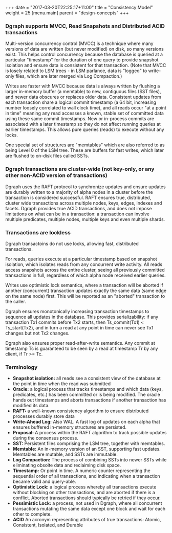 +++
date = "2017-03-20T22:25:17+11:00"
title = "Consistency Model"
weight = 25
[menu.main]
    parent = "design-concepts"
+++

### Dgraph supports MVCC, Read Snapshots and Distributed ACID transactions
Multi-version concurrency control (MVCC) is a technique where many versions of data are written (but never modified) on disk, so many versions exist. This helps control concurrency because the database is queried at a particular "timestamp" for the duration of one query to provide snapshot isolation and ensure data is consistent for that transaction. (Note that MVCC is losely related to LSM trees - in LSM parlance, data is "logged" to write-only files, which are later merged via Log Compaction.) 

Writes are faster with MVCC because data is always written by flushing a larger in-memory buffer (a memtable) to new, contiguous files (SST files), and newer data obscures or replaces older data. Consistent updates from each transaction share a logical commit timestamp (a 64 bit, increasing number loosely correlated to wall clock time), and all reads occur "at a point in time" meaning any read accesses a known, stable set of committed data using these same commit timestamps. New or in-process commits are associated with a later timestamp so they do not affect running queries at earlier timestamps. This allows pure queries (reads) to execute without any locks.

One special set of structures are "memtables" which are also referred to as being Level 0 of the LSM tree. These are buffers for fast writes, which later are flushed to on-disk files called SSTs.

### Dgraph transactions are cluster-wide (not key-only, or any other non-ACID version of transactions)
Dgraph uses the RAFT protocol to synchronize updates and ensure updates are durably written to a majority of alpha nodes in a cluster before the transaction is considered successful. RAFT ensures true, distributed, cluster wide transactions across multiple nodes, keys, edges, indexes and facets. Dgraph provides true ACID transactions, and does not impose limitations on what can be in a transaction: a transaction can involve multiple predicates, multiple nodes, multiple keys and even multiple shards. 

### Transactions are lockless
Dgraph transactoins do not use locks, allowing fast, distributed transactions.

For reads, queries execute at a particular timestamp based on snapshot isolation, which isolates reads from any concurrent write activity. All reads access snapshots across the entire cluster, seeing all previously committed transactions in full, regardless of which alpha node received earlier queries.

Writes use optimistic lock semantics, where a transaction will be aborted if another (concurrent) transaction updates exactly the same data (same edge on the same node) first. This will be reported as an "aborted" transaction to the caller.

Dgraph ensures monotonically increasing transaction timestamps to sequence all updates in the database. This provides serializability: if any transaction Tx1 commits before Tx2 starts, then Ts_commit(Tx1) < Ts_start(Tx2), and in turn a read at any point in time can never see Tx1 changes but not Tx2 changes.

Dgraph also ensures proper read-after-write semantics. Any commit at timestamp Tc is guaranteed to be seen by a read at timestamp Tr by any client, if Tr >= Tc.

### Terminology

- **Snapshot isolation:** all reads see a consistent view of the database at the point in time when the read was submitted
- **Oracle:** a logical process that tracks timestamps and which data (keys, predicates, etc.) has been committed or is being modified. The oracle hands out timestamps and aborts transactions if another transaction has modified its data.
- **RAFT:** a well-known consistency algorithm to ensure distributed processes durably store data
- **Write-Ahead Log:** Also WAL. A fast log of updates on each alpha that ensures buffered in-memory structures are persisted.
- **Proposal:** A process within the RAFT algorithm to track possible updates during the consensus process.
- **SST:** Persistent files comprising the LSM tree, together with memtables.
- **Memtable:** An in-memory version of an SST, supporting fast updates. Memtables are mutable, and SSTs are immutable.
- **Log Compaction:** The process of combining SSTs into newer SSTs while eliminating obsolte data and reclaiming disk space.
- **Timestamp:** Or point in time. A numeric counter representing the sequential order of all transactions, and indicating when a transaction became valid and query-able.
- **Optimistic Lock:** a logical process whereby all transactions execute without blocking on other transactions, and are aborted if there is a conflict. Aborted transactions should typically be retried if they occur.
- **Pessimistic Lock:** a process, not used in Dgraph, where all concurrent transactions mutating the same data except one block and wait for each other to complete. 
- **ACID** An acronym representing attributes of true transactions: Atomic, Consistent, Isolated, and Durable